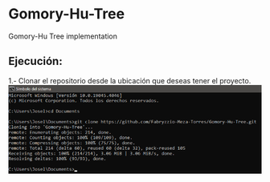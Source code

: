 # Gomory-Hu-Tree
Gomory-Hu Tree implementation
## Ejecución:
1.- Clonar el repositorio desde la ubicación que deseas tener el proyecto.
![](Imagenes/paso1.png)

